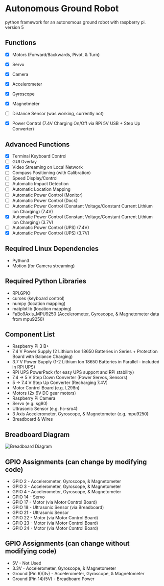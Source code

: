 # Autonomous Ground Robot
python framework for an autonomous ground robot with raspberry pi.
version 5

## Functions
- [x] Motors (Forward/Backwards, Pivot, & Turn)
- [x] Servo
- [x] Camera
- [x] Accelerometer
- [x] Gyroscope
- [x] Magnetmeter
- [ ] Distance Sensor (was working, currently not)
- [x] Power Control (7.4V Charging On/Off via RPi 5V USB + Step Up Converter)

 
## Advanced Functions
- [x] Terminal Keyboard Control
- [ ] GUI Overlay
- [x] Video Streaming on Local Network
- [ ] Compass Positioning (with Calibration)
- [ ] Speed Display/Control
- [ ] Automatic Impact Detection
- [ ] Automatic Location Mapping
- [ ] Automatic Power Control (Monitor)
- [ ] Automatic Power Control (Dock)
- [ ] Automatic Power Control (Constant Voltage/Constant Current Lithium Ion Charging) (7.4V)
- [x] Automatic Power Control (Constant Voltage/Constant Current Lithium Ion Charging) (3.7V) 
- [ ] Automatic Power Control (UPS) (7.4V)
- [x] Automatic Power Control (UPS) (3.7V)

## Required Linux Dependencies
* Python3
* Motion (for Camera streaming)

## Required Python Libraries
* RPi.GPIO
* curses (keyboard control)
* numpy (location mapping)
* matplotlib (location mapping)
* FaBo9Axis_MPU9250 (Accelerometer, Gyroscope, & Magnetometer data from mpu9250)

## Component List
* Raspberry Pi 3 B+
* 7.4 V Power Supply (2 Lithium Ion 18650 Batteries in Series + Protection Board with Balance Charging)
* 3.7 V Power Supply (1-2 Lithium Ion 18650 Batteries in Parallel - included in RPi UPS)
* RPi UPS PowerPack (for easy UPS support and RPI stability)
* 7.4 -> 5 V Step Down Converter (Power Servos, Sensors)
* 5 -> 7.4 V Step Up Converter (Recharging 7.4V)
* Motor Control Board (e.g. L298n)
* Motors (2x 6V DC gear motors)
* Raspberry Pi Camera
* Servo (e.g. sg90)
* Ultrasonic Sensor (e.g. hc-sro4)
* 3 Axis Accelerometer, Gyroscope, & Magnetometer (e.g. mpu9250)
* Breadboard & Wires

## Breadboard Diagram
![Breadboard Diagram](https://github.com/christhiele/robotika/blob/master/misc/tankv5_bb.png)

## GPIO Assignments (can change by modifying code)
* GPIO 2 - Accelerometer, Gyroscope, & Magnetometer
* GPIO 3 - Accelerometer, Gyroscope, & Magnetometer
* GPIO 4 - Accelerometer, Gyroscope, & Magnetometer
* GPIO 14 - Servo
* GPIO 17 - Motor (via Motor Control Board)
* GPIO 18 - Ultrasonic Sensor (via Breadboard)
* GPIO 21 - Ultrasonic Sensor
* GPIO 22 - Motor (via Motor Control Board)
* GPIO 23 - Motor (via Motor Control Board)
* GPIO 24 - Motor (via Motor Control Board)

## GPIO Assignments (can change without modifying code)
* 5V - Not Used
* 3.3V - Accelerometer, Gyroscope, & Magnetometer
* Ground (Pin 9)(3v) - Accelerometer, Gyroscope, & Magnetometer
* Ground (Pin 14)(5V) - Breadboard Power
